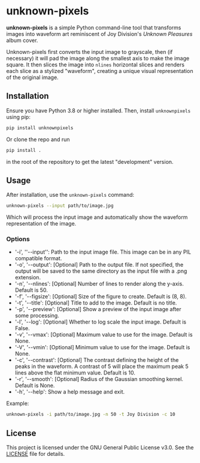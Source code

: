 # unknown-pixels

**unknown-pixels** is a simple Python command-line tool that transforms images into waveform art reminiscent of Joy Division's _Unknown Pleasures_ album cover.

Unknown-pixels first converts the input image to grayscale, then (if necessary) it will pad the image along the smallest axis to make the image square. It then slices the image into `nlines` horizontal slices and renders each slice as a stylized "waveform", creating a unique visual representation of the original image.

## Installation

Ensure you have Python 3.8 or higher installed. Then, install `unknownpixels` using pip:

```bash
pip install unknownpixels
```

Or clone the repo and run

```bash
pip install .
```

in the root of the repository to get the latest "development" version.

## Usage

After installation, use the `unknown-pixels` command:

```bash
unknown-pixels --input path/to/image.jpg
```

Which will process the input image and automatically show the waveform representation of the image.

### Options

- '-i', ''--input'': Path to the input image file. This image can be in any PIL compatible format.
- '-o', '--output': [Optional] Path to the output file. If not specified, the output will be saved to the same directory as the input file with a .png extension.
- '-n', '--nlines': [Optional] Number of lines to render along the y-axis. Default is 50.
- '-f', '--figsize': [Optional] Size of the figure to create. Default is (8, 8).
- '-t', '--title': [Optional] Title to add to the image. Default is no title.
- '-p', '--preview': [Optional] Show a preview of the input image after some processing.
- '-l', '--log': [Optional] Whether to log scale the input image. Default is False.
- '-v', '--vmax': [Optional] Maximum value to use for the image. Default is None.
- '-V', '--vmin': [Optional] Minimum value to use for the image. Default is None.
- '-c', '--contrast': [Optional] The contrast defining the height of the peaks in the waveform. A contrast of 5 will place the maximum peak 5 lines above the flat minimum value. Default is 10.
- '-r', '--smooth': [Optional] Radius of the Gaussian smoothing kernel. Default is None.
- '-h', '--help': Show a help message and exit.

Example:

```bash
unknown-pixels -i path/to/image.jpg -n 50 -t Joy Division -c 10
```

## License

This project is licensed under the GNU General Public License v3.0. See the [LICENSE](LICENSE) file for details.

